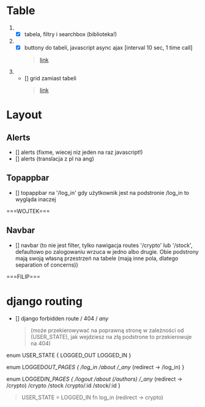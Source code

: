 # Table

1. - [x] tabela, filtry i searchbox (biblioteka!)
2. - [x] buttony do tabeli, <make update> javascript async ajax [interval 10 sec, 1 time call]
     > [link](https://openbase.com/categories/python/best-django-table-packages?vs=django-jinja-knockout%2Cdjango-ajax-datatable%2Cdjango-tables2)
3. - [] grid zamiast tabeli
     > <!-- TODO rozwiaznie obrazkow i propertisow w tabeli -->
     >
     > [link](https://stackoverflow.com/questions/9961046/django-template-displaying-images-in-table)

# Layout

## Alerts

- [] alerts (fixme, wiecej niz jeden na raz javascript!)
- [] alerts (translacja z pl na ang)

## Topappbar

- [] topappbar na '/log_in' gdy użytkownik jest na podstronie /log_in to wygląda inaczej

===WOJTEK===

## Navbar

- [] navbar
  (to nie jest filter, tylko nawigacja routes '/crypto' lub '/stock', defaultowo po zalogowaniu wrzuca w jedno albo drugie. Obie podstrony mają swoją własną przestrzeń na tabele (mają inne pola, dlatego separation of concerns))

===FILIP===

# django routing

- [] django forbidden route / 404 / _any_
  > (może przekierowywać na poprawną stronę w zależności od (USER_STATE), jak wejdziesz na złą podstrone to przekierowuje na 404)

enum USER_STATE {
LOGGED_OUT
LOGGED_IN
}

<!-- TODO: Change route names -->

enum LOGGED*OUT_PAGES {
/log_in
/about
/\_any* (redirect -> /log_in)
}

enum LOGGED*IN_PAGES {
/logout
/about (/authors)
/\_any* (redirect -> /crypto)
/crypto
/stock
/crypto/:id
/stock/:id
}

> USER_STATE = LOGGED_IN
> fn log_in (redirect -> crypto)
